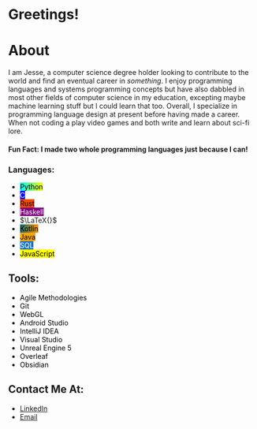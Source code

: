 # Greetings! 

# About

I am Jesse, a computer science degree holder looking to contribute to the world and find an eventual career in *something*. I enjoy programming languages and systems programming concepts but have also dabbled in most other fields of computer science in my education, excepting maybe machine learning stuff but I could learn that too. Overall, I specialize in programming language design at present before having made a career. When not coding a play video games and both write and learn about sci-fi lore.
#### Fun Fact: I made two whole programming languages just because I can!

### Languages: 
- <span style="`background: rgb(2,0,36);   background: linear-gradient(90deg, rgba(2,0,36,1) 0%, rgba(0,246,255,1) 0%, rgba(242,255,0,1) 100%); color: black;`">Python</span>
- <span style="background-color: blue; color: white">C</span>
- <span style="background-color: #f74b00; color: black">Rust</span>
- <span style="background-color: purple; color: white">Haskell</span>
- $\LaTeX{}$
- <span style="`background: rgb(2,0,36);   background: linear-gradient(90deg, rgba(2,0,36,1) 0%, rgba(9,111,121,1) 0%, rgba(255,146,0,1) 100%); color: black;`">Kotlin</span>
- <span style="background-color: orange; color: black">Java</span>
- <span style="background-color: #2077be; color: white">SQL</span>
- <span style="background-color: yellow; color: black">JavaScript</span>
## Tools: 
- <span style = "background: white; color: black;">Agile Methodologies</span> 
- <span style = "background: white; color: black;">Git</span>
- <span style = "background: white; color: black;">WebGL</span>
- <span style = "background: white; color: black;">Android Studio</span>
- <span style = "background: white; color: black;">IntelliJ IDEA</span>
- <span style = "background: white; color: black;">Visual Studio</span>
- <span style = "background: white; color: black;">Unreal Engine 5</span>
- <span style = "background: white; color: black;">Overleaf</span>
- <span style = "background: white; color: black;">Obsidian</span>  
## Contact Me At:
- [LinkedIn](https://www.linkedin.com/in/jesseangusjones/)
- [Email](mailto:jesse.angus.jones@gmail.com)